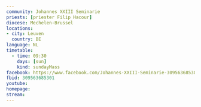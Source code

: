 ```yaml
---
community: Johannes XXIII Seminarie
priests: [priester Filip Hacour]
diocese: Mechelen-Brussel
locations:
- city: Leuven
  country: BE
language: NL
timetable:
  - time: 09:30
    days: [sun]
    kind: sundayMass
facebook: https://www.facebook.com/Johannes-XXIII-Seminarie-309563685301/
fbid: 309563685301
youtube:
homepage:
stream:
---
```

